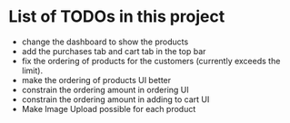 # List of TODOs in this project

-   change the dashboard to show the products
-   add the purchases tab and cart tab in the top bar
-   fix the ordering of products for the customers (currently exceeds the limit).
-   make the ordering of products UI better
-   constrain the ordering amount in ordering UI
-   constrain the ordering amount in adding to cart UI
-   Make Image Upload possible for each product

